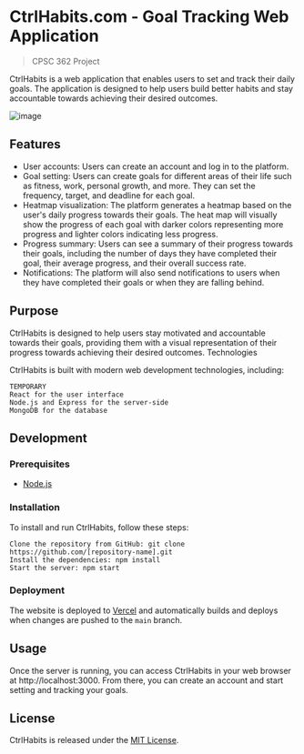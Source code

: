 # CtrlHabits.com - Goal Tracking Web Application

> CPSC 362 Project

CtrlHabits is a web application that enables users to set and track their daily
goals. The application is designed to help users build better habits and stay
accountable towards achieving their desired outcomes.

![image](https://user-images.githubusercontent.com/95833009/220467840-f696ee14-e148-4f1e-98d0-6927bf397f78.png)

## Features

- User accounts: Users can create an account and log in to the platform.
- Goal setting: Users can create goals for different areas of their life such as
  fitness, work, personal growth, and more. They can set the frequency, target,
  and deadline for each goal.
- Heatmap visualization: The platform generates a heatmap based on the user's
  daily progress towards their goals. The heat map will visually show the
  progress of each goal with darker colors representing more progress and
  lighter colors indicating less progress.
- Progress summary: Users can see a summary of their progress towards their
  goals, including the number of days they have completed their goal, their
  average progress, and their overall success rate.
- Notifications: The platform will also send notifications to users when they
  have completed their goals or when they are falling behind.

## Purpose

CtrlHabits is designed to help users stay motivated and accountable towards
their goals, providing them with a visual representation of their progress
towards achieving their desired outcomes. Technologies

CtrlHabits is built with modern web development technologies, including:

    TEMPORARY
    React for the user interface
    Node.js and Express for the server-side
    MongoDB for the database

## Development

### Prerequisites

- [Node.js](https://nodejs.org/en/)

### Installation

To install and run CtrlHabits, follow these steps:

    Clone the repository from GitHub: git clone https://github.com/[repository-name].git
    Install the dependencies: npm install
    Start the server: npm start

<!-- 1. Clone the repository
1. Run `npm install` to install the dependencies
1. Run `npm start` to start the development server -->

### Deployment

The website is deployed to [Vercel](https://vercel.com/) and automatically
builds and deploys when changes are pushed to the `main` branch.

## Usage

Once the server is running, you can access CtrlHabits in your web browser at
http://localhost:3000. From there, you can create an account and start setting
and tracking your goals.

## License

CtrlHabits is released under the [MIT License](LICENSE).

